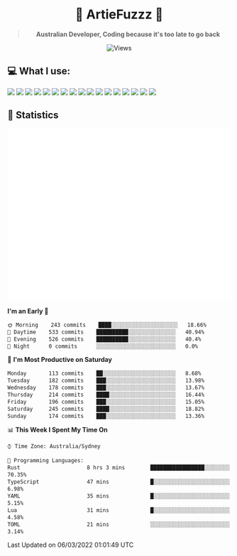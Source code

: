 <div align="center">
<h1>🔻 ArtieFuzzz 🔻</h1>

<!-- Have a good day after you read this :^) -->
  
<blockquote><strong>Australian Developer, Coding because it's too late to go back</strong></blockquote>

![Views](https://komarev.com/ghpvc/?username=ArtieFuzzz&style=flat-square)

</div>

## 💻 What I use:

<div align="left">
<img src="https://img.shields.io/badge/deno-%23000000.svg?&style=for-the-badge&logo=deno&logoColor=white"/>
<img src="https://img.shields.io/badge/node.js-%23339933.svg?&style=for-the-badge&logo=node.js&logoColor=white"/>
<img src="https://img.shields.io/badge/typescript-%233178C6.svg?&style=for-the-badge&logo=typescript&logoColor=white"/>
<img src="https://img.shields.io/badge/rust-%23000000.svg?&style=for-the-badge&logo=rust&logoColor=white"/>
<img src="https://img.shields.io/badge/visual%20studio%20code-%23007ACC.svg?&style=for-the-badge&logo=visual%20studio%20code&logoColor=white"/>
<img src="https://img.shields.io/badge/git-%23F05032.svg?&style=for-the-badge&logo=git&logoColor=white" />
<img src="https://img.shields.io/badge/kubernetes-%23326CE5.svg?&style=for-the-badge&logo=kubernetes&logoColor=white" />
<img src="https://img.shields.io/badge/docker-%232496ED.svg?&style=for-the-badge&logo=docker&logoColor=white"/>
<img src="https://img.shields.io/badge/ubuntu-%23E95420.svg?&style=for-the-badge&logo=ubuntu&logoColor=white"/>
<img src="https://img.shields.io/badge/linux-%23FCC624.svg?&style=for-the-badge&logo=linux&logoColor=black"/>
<img src="https://img.shields.io/badge/windows-%230078D6.svg?&style=for-the-badge&logo=windows&logoColor=white"/>
<img src="https://img.shields.io/badge/powershell-%235391FE.svg?&style=for-the-badge&logo=powershell&logoColor=white"/>
<img src="https://img.shields.io/badge/gnu%20bash-%234EAA25.svg?&style=for-the-badge&logo=gnu%20bash&logoColor=white"/>
<img src="https://img.shields.io/badge/prisma-%232D3748.svg?&style=for-the-badge&logo=prisma&logoColor=white"/>
<img src="https://img.shields.io/badge/mongodb-%2347A248.svg?&style=for-the-badge&logo=mongodb&logoColor=white"/>
<img src="https://img.shields.io/badge/postgresql-%23336791.svg?&style=for-the-badge&logo=postgresql&logoColor=white"/>
<img src="https://img.shields.io/badge/%F0%9F%A5%82%20Toast-%23FCC624.svg?&style=for-the-badge&logo=toast&logoColor=black"/>

</div>

## 🌟 Statistics

<img src="/github-metrics.svg" alt="Metrics">

<!--START_SECTION:waka-->
**I'm an Early 🐤** 

```text
🌞 Morning    243 commits    ████░░░░░░░░░░░░░░░░░░░░░   18.66% 
🌆 Daytime    533 commits    ██████████░░░░░░░░░░░░░░░   40.94% 
🌃 Evening    526 commits    ██████████░░░░░░░░░░░░░░░   40.4% 
🌙 Night      0 commits      ░░░░░░░░░░░░░░░░░░░░░░░░░   0.0%

```
📅 **I'm Most Productive on Saturday** 

```text
Monday       113 commits    ██░░░░░░░░░░░░░░░░░░░░░░░   8.68% 
Tuesday      182 commits    ███░░░░░░░░░░░░░░░░░░░░░░   13.98% 
Wednesday    178 commits    ███░░░░░░░░░░░░░░░░░░░░░░   13.67% 
Thursday     214 commits    ████░░░░░░░░░░░░░░░░░░░░░   16.44% 
Friday       196 commits    ███░░░░░░░░░░░░░░░░░░░░░░   15.05% 
Saturday     245 commits    ████░░░░░░░░░░░░░░░░░░░░░   18.82% 
Sunday       174 commits    ███░░░░░░░░░░░░░░░░░░░░░░   13.36%

```


📊 **This Week I Spent My Time On** 

```text
⌚︎ Time Zone: Australia/Sydney

💬 Programming Languages: 
Rust                     8 hrs 3 mins        █████████████████░░░░░░░░   70.35% 
TypeScript               47 mins             █░░░░░░░░░░░░░░░░░░░░░░░░   6.98% 
YAML                     35 mins             █░░░░░░░░░░░░░░░░░░░░░░░░   5.15% 
Lua                      31 mins             █░░░░░░░░░░░░░░░░░░░░░░░░   4.58% 
TOML                     21 mins             ░░░░░░░░░░░░░░░░░░░░░░░░░   3.14%

```


 Last Updated on 06/03/2022 01:01:49 UTC
<!--END_SECTION:waka-->
